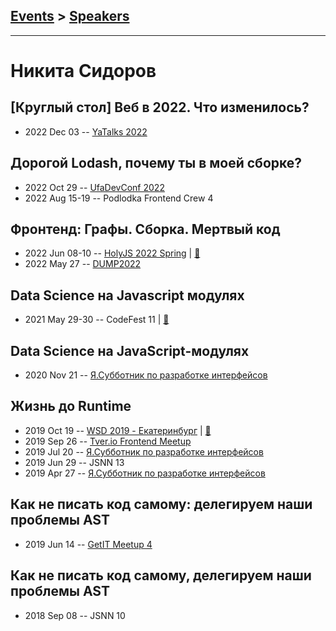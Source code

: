 ## [Events](../README.md) > [Speakers](../speakers.md)
---

# Никита Сидоров

## [Круглый стол] Веб в 2022. Что изменилось?
- 2022 Dec 03 -- [YaTalks 2022](https://www.youtube.com/watch?v=G72O84_mIqI&t=11026s)    
## Дорогой Lodash, почему ты в моей сборке?
- 2022 Oct 29 -- [UfaDevConf 2022](https://youtu.be/IgOxsnSmBl4)    
- 2022 Aug 15-19 -- Podlodka Frontend Crew 4    
## Фронтенд: Графы. Сборка. Мертвый код
- 2022 Jun 08-10 -- [HolyJS 2022 Spring](https://youtu.be/7_hXJ-0rpng)  | [:notebook:](https://squidex.jugru.team/api/assets/srm/2713296a-c538-48c2-9b4c-364461644c34/holyjs2022-final.pdf)  
- 2022 May 27 -- [DUMP2022](https://youtu.be/_uHLLPrmQwU)    
## Data Science на Javascript модулях
- 2021 May 29-30 -- CodeFest 11  | [:notebook:](https://disk.yandex.ru/d/2RDQXw6a6yWQhg)  
## Data Science на JavaScript-модулях
- 2020 Nov 21 -- [Я.Субботник по разработке интерфейсов](https://www.youtube.com/watch?v=wTkeS-X_OIU&t=10721)    
## Жизнь до Runtime
- 2019 Oct 19 -- [WSD 2019 - Екатеринбург](https://www.youtube.com/watch?v=DsfnFrwKksA&t=20748s)  | [:notebook:](https://wsd.events/2019/10/19/pres/before-runtime.pdf)  
- 2019 Sep 26 -- [Tver.io Frontend Meetup](https://www.youtube.com/watch?v=_4weYbMzr-0)    
- 2019 Jul 20 -- [Я.Субботник по разработке интерфейсов](https://events.yandex.ru/lib/talks/7522/)    
- 2019 Jun 29 -- JSNN 13    
- 2019 Apr 27 -- [Я.Субботник по разработке интерфейсов](https://events.yandex.ru/lib/talks/7255/)    
## Как не писать код самому: делегируем наши проблемы AST
- 2019 Jun 14 -- [GetIT Meetup 4](https://www.youtube.com/watch?v=W_e6kiI05ds)    
## Как не писать код самому, делегируем наши проблемы AST
- 2018 Sep 08 -- JSNN 10    
